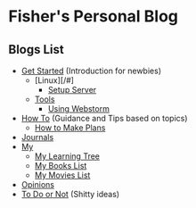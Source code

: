 # Fisher's Personal Blog

<!-- > Created by Fisher at 02:53 on 2017-01-11. -->


## Blogs List

- [Get Started](/#) (Introduction for newbies)
	- [Linux][/#]
		- [Setup Server](/linux/setup-server.html)
	- [Tools](/#)
		- [Using Webstorm](/get-started/tools/webstorm.html)
- [How To](/#) (Guidance and Tips based on topics)
	- [How to Make Plans](how-to/make-plans.html)
- [Journals](/#)
- [My](/#)
	- [My Learning Tree](my/learning-tree.html)
	- [My Books List](my/books-list.html)
	- [My Movies List](my/movies-list.html)
- [Opinions](/#)
- [To Do or Not](/#) (Shitty ideas)

